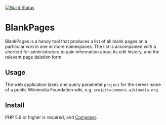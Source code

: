 [![Build Status](https://travis-ci.org/Krinkle/mw-tool-blankpages.svg?branch=master)](https://travis-ci.org/Krinkle/mw-tool-blankpages)

# BlankPages

BlankPages is a handy tool that produces a list of all blank pages on a particular wiki in one or
more namespaces. The list is accompanied with a shortcut for administrators to gain information
about its edit history, and the relevant page deletion form.

## Usage

The web application takes one query parameter `project` for the server name of a public
Wikimedia Foundation wiki, e.g. `project=commons.wikimedia.org`.

## Install

PHP 5.6 or higher is required, and [Composer](https://getcomposer.org).
